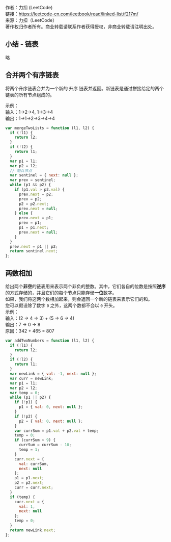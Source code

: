 作者：力扣 (LeetCode)  
链接：https://leetcode-cn.com/leetbook/read/linked-list/f217m/  
来源：力扣（LeetCode）  
著作权归作者所有。商业转载请联系作者获得授权，非商业转载请注明出处。

## 小结 - 链表

略

## 合并两个有序链表

将两个升序链表合并为一个新的 升序 链表并返回。新链表是通过拼接给定的两个链表的所有节点组成的。

示例：  
输入：1->2->4, 1->3->4  
输出：1->1->2->3->4->4

```js
var mergeTwoLists = function (l1, l2) {
  if (!l1) {
    return l2;
  }
  if (!l2) {
    return l1;
  }
  var p1 = l1;
  var p2 = l2;
  // 哨兵节点
  var sentinel = { next: null };
  var prev = sentinel;
  while (p1 && p2) {
    if (p1.val > p2.val) {
      prev.next = p2;
      prev = p2;
      p2 = p2.next;
      prev.next = null;
    } else {
      prev.next = p1;
      prev = p1;
      p1 = p1.next;
      prev.next = null;
    }
  }
  prev.next = p1 || p2;
  return sentinel.next;
};
```

## 两数相加

给出两个**非空**的链表用来表示两个非负的整数。其中，它们各自的位数是按照**逆序**的方式存储的，并且它们的每个节点只能存储**一位**数字。  
如果，我们将这两个数相加起来，则会返回一个新的链表来表示它们的和。  
您可以假设除了数字 `0` 之外，这两个数都不会以 `0` 开头。  
示例：  
输入：(2 -> 4 -> 3) + (5 -> 6 -> 4)  
输出：7 -> 0 -> 8  
原因：342 + 465 = 807

```js
var addTwoNumbers = function (l1, l2) {
  if (!l1) {
    return l2;
  }
  if (!l2) {
    return l1;
  }
  var newLink = { val: -1, next: null };
  var curr = newLink;
  var p1 = l1;
  var p2 = l2;
  var temp = 0;
  while (p1 || p2) {
    if (!p1) {
      p1 = { val: 0, next: null };
    }
    if (!p2) {
      p2 = { val: 0, next: null };
    }
    var currSum = p1.val + p2.val + temp;
    temp = 0;
    if (currSum > 9) {
      currSum = currSum - 10;
      temp = 1;
    }
    curr.next = {
      val: currSum,
      next: null
    };
    p1 = p1.next;
    p2 = p2.next;
    curr = curr.next;
  }
  if (temp) {
    curr.next = {
      val: 1,
      next: null
    };
    temp = 0;
  }
  return newLink.next;
};
```
